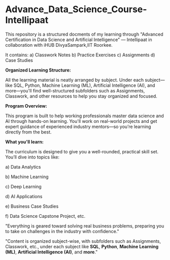 # Advance_Data_Science_Course-Intellipaat
This repository is a structured docments of my learning through "Advanced Certification in Data Science and Artificial Intelligence" — Intellipaat in collaboration with iHUB DivyaSampark,IIT Roorkee.

It contains:
a)  Classwork Notes
b)  Practice Exercises
c)  Assignments
d)  Case Studies

**Organized Learning Structure:**

All the learning material is neatly arranged by subject. Under each subject—like SQL, Python, Machine Learning (ML), Artificial Intelligence (AI), and more—you'll find well-structured subfolders such as Assignments, Classwork, and other resources to help you stay organized and focused.

**Program Overview:**

This program is built to help working professionals master data science and AI through hands-on learning. You'll work on real-world projects and get expert guidance of  experienced industry mentors—so you’re learning directly from the best.

**What you'll learn:**

The curriculum is designed to give you a well-rounded, practical skill set. You’ll dive into topics like:

  a)  Data Analytics

  b) Machine Learning

  c)  Deep Learning

  d)  AI Applications

  e)  Business Case Studies
  
  f) Data Science Capstone Project, etc.

"Everything is geared toward solving real business problems, preparing you to take on challenges in the industry with confidence."

"Content is organized subject-wise, with subfolders such as Assignments, Classwork, etc., under each subject like **SQL**, **Python**, **Machine Learning (ML)**, **Artificial Intelligence (AI)**, and **more**."

